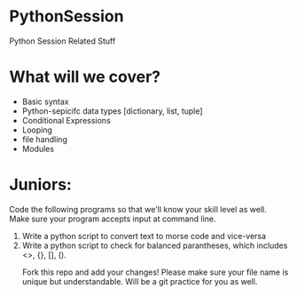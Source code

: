 # PythonSession
Python Session Related Stuff


# What will we cover?

<ul>
  <li>Basic syntax</li>
  <li>Python-sepicifc data types [dictionary, list, tuple] </li>
  <li>Conditional Expressions</li>
  <li>Looping</li>
  <li>file handling</li>
  <li>Modules</li>
</ul>

# Juniors:

<p>
  Code the following programs so that we'll know your skill level as well. Make sure your program accepts input at command line.
  <ol>
    <li>Write a python script to convert text to morse code and vice-versa </li>
    <li>Write a python script to check for balanced parantheses, which includes <>, {}, [], (). </li>
</p>
<p>
  Fork this repo and add your changes! Please make sure your file name is unique but understandable. Will be a git practice for you as well.
</p>
